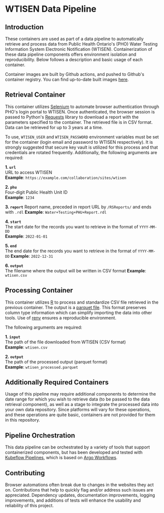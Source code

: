 # WTISEN Data Pipeline

## Introduction
These containers are used as part of a data pipeline to automatically retrieve and process data from Public Health Ontario's (PHO) Water Testing Information System Electronic Notification (WTISEN). Containerization of these data pipeline components offers environment isolation and reproducibility. Below follows a description and basic usage of each container. 

Container images are built by Github actions, and pushed to Github's container registry. You can find up-to-date built images [here](https://github.com/orgs/WDGPH/packages?repo_name=workflow-WTISEN).

## Retrieval Container
This container utilizes [Selenium](https://www.selenium.dev/) to automate browser authentication through PHO's login portal to WTISEN. Once authenticated, the browser session is passed to Python's [Requests](https://requests.readthedocs.io/en/latest/) library to download a report with the parameters specified to the container. The retrieved file is in CSV format. Data can be retrieved for up to 3 years at a time.

To use, `WTISEN_USER` and `WTISEN_PASSWORD` environment variables must be set for the container (login email and password to WTISEN respectively). It is strongly suggested that secure key vault is utilized for this process and that credentials are rotated frequently. Additionally, the following arguments are required:

**1. `url`**  
URL to access WTISEN  
**Example**: `https://example.com/collaboration/sites/wtisen`

**2. `phu`**  
Four-digit Public Health Unit ID  
**Example**: `1234`

**3. `report`**
Report name, preceded in report URL by `/RSReports/` and ends with `.rdl`
**Example**: `Water+Testing+PHU+Report.rdl`

**4. `start`**  
The start date for the records you want to retrieve in the format of `YYYY-MM-DD`  
**Example**: `2022-01-01`

**5. `end`**  
The end date for the records you want to retrieve in the format of `YYYY-MM-DD`
**Example**: `2022-12-31`

**6. `output`**  
The filename where the output will be written in CSV format
**Example**: `wtisen.csv`

## Processing Container
This container utilizes [R](https://www.r-project.org/) to process and standardize CSV file retrieved in the previous container. The output is a [parquet file](https://parquet.apache.org/). This format preserves column type information which can simplify importing the data into other tools. Use of [renv](https://rstudio.github.io/renv/) ensures a reproducible environment.

The following arguments are required:

**1. `input`**  
The path of the file downloaded from WTISEN (CSV format)  
**Example**: `wtisen.csv`

**2. `output`**  
The path of the processed output (parquet format)  
**Example**: `wtisen_processed.parquet`

## Additionally Required Containers
Usage of this pipeline may require additional components to determine the date range for which you wish to retrieve data (to be passed to the data retrieval component), as well as a stage to integrate the processed data into your own data repository. Since platforms will vary for these operations, and these operations are quite basic, containers are not provided for them in this repository. 

## Pipeline Orchestration
This data pipeline can be orchestrated by a variety of tools that support containerized components, but has been developed and tested with [Kubeflow Pipelines](https://www.kubeflow.org/), which is based on [Argo Workflows](https://argoproj.github.io/argo-workflows/).

## Contributing
Browser automations often break due to changes in the websites they act on. Contributions that help to quickly flag and/or address such issues are appreciated. Dependency updates, documentation improvements, logging improvements, and additions of tests will enhance the usability and reliability of this project.